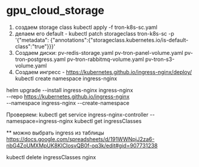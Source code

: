# gpu_cloud_storage
1) создаем storage class
kubectl apply -f tron-k8s-sc.yaml
2) делаем его default - 
kubectl patch storageclass tron-k8s-sc -p '{"metadata": {"annotations":{"storageclass.kubernetes.io/is-default-class":"true"}}}'
3) Создаем диски: 
pv-redis-storage.yaml
pv-tron-panel-volume.yaml
pv-tron-postgress.yaml
pv-tron-rabbitmq-volume.yaml
pv-tron-s3-volume.yaml
4) Создаем ингресс - https://kubernetes.github.io/ingress-nginx/deploy/
kubectl create namespace ingress-nginx

helm upgrade --install ingress-nginx ingress-nginx \
  --repo https://kubernetes.github.io/ingress-nginx \
  --namespace ingress-nginx --create-namespace


Проверяем:
kubectl get service ingress-nginx-controller --namespace=ingress-nginx
kubectl get ingressClasses



** можно выбрать ingress из таблицы
https://docs.google.com/spreadsheets/d/191WWNpjJ2za6-nbG4ZoUMXMpUK8KlCIosvQB0f-oq3k/edit#gid=907731238

kubectl delete ingressClasses nginx
